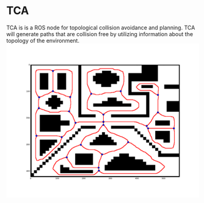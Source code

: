 # TCA
TCA is is a ROS node for topological collision avoidance and planning. TCA
will generate paths that are collision free by utilizing information about
the topology of the environment.
![tca](sandbox/rmfig.png)
